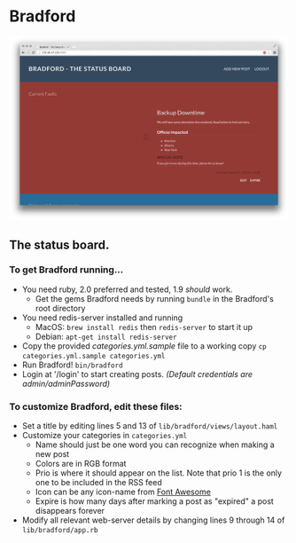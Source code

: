 # Bradford

![bradford screenshot](https://github.com/pearofducks/bradford/raw/master/example.png)

## The status board.

### To get Bradford running...
- You need ruby, 2.0 preferred and tested, 1.9 *should* work.
    - Get the gems Bradford needs by running `bundle` in the Bradford's root directory
- You need redis-server installed and running
    - MacOS: `brew install redis` then `redis-server` to start it up
    - Debian: `apt-get install redis-server`
- Copy the provided *categories.yml.sample* file to a working copy `cp categories.yml.sample categories.yml`
- Run Bradford! `bin/bradford`
- Login at '/login' to start creating posts. *(Default credentials are admin/adminPassword)*

### To customize Bradford, edit these files:
- Set a title by editing lines 5 and 13 of `lib/bradford/views/layout.haml`
- Customize your categories in `categories.yml`
    - Name should just be one word you can recognize when making a new post
    - Colors are in RGB format
    - Prio is where it should appear on the list. Note that prio 1 is the only one to be included in the RSS feed
    - Icon can be any icon-name from [Font Awesome](http://fortawesome.github.io/Font-Awesome/icons/)
    - Expire is how many days after marking a post as "expired" a post disappears forever
- Modify all relevant web-server details by changing lines 9 through 14 of `lib/bradford/app.rb`
